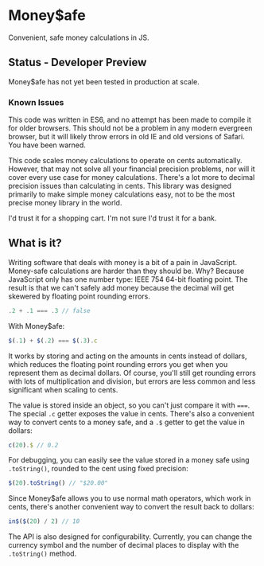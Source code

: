 # Money$afe

Convenient, safe money calculations in JS.

## Status - Developer Preview

Money$afe has not yet been tested in production at scale.

### Known Issues

This code was written in ES6, and no attempt has been made to compile it for older browsers. This should not be a problem in any modern evergreen browser, but it will likely throw errors in old IE and old versions of Safari. You have been warned.

This code scales money calculations to operate on cents automatically. However, that may not solve all your financial precision problems, nor will it cover every use case for money calculations. There's a lot more to decimal precision issues than calculating in cents. This library was designed primarily to make simple money calculations easy, not to be the most precise money library in the world.

I'd trust it for a shopping cart. I'm not sure I'd trust it for a bank.

## What is it?

Writing software that deals with money is a bit of a pain in JavaScript. Money-safe calculations are harder than they should be. Why? Because JavaScript only has one number type: IEEE 754 64-bit floating point. The result is that we can't safely add money because the decimal will get skewered by floating point rounding errors.

```js
.2 + .1 === .3 // false
```

With Money$afe:

```js
$(.1) + $(.2) === $(.3).c
```

It works by storing and acting on the amounts in cents instead of dollars, which reduces the floating point rounding errors you get when you represent them as decimal dollars. Of course, you'll still get rounding errors with lots of multiplication and division, but errors are less common and less significant when scaling to cents.

The value is stored inside an object, so you can't just compare it with `===`. The special `.c` getter exposes the value in cents. There's also a convenient way to convert cents to a money safe, and a `.$` getter to get the value in dollars:

```js
c(20).$ // 0.2
```

For debugging, you can easily see the value stored in a money safe using `.toString()`, rounded to the cent using fixed precision:

```js
$(20).toString() // "$20.00"
```

Since Money$afe allows you to use normal math operators, which work in cents, there's another convenient way to convert the result back to dollars:

```js
in$($(20) / 2) // 10
```

The API is also designed for configurability. Currently, you can change the currency symbol and the number of decimal places to display with the `.toString()` method.
